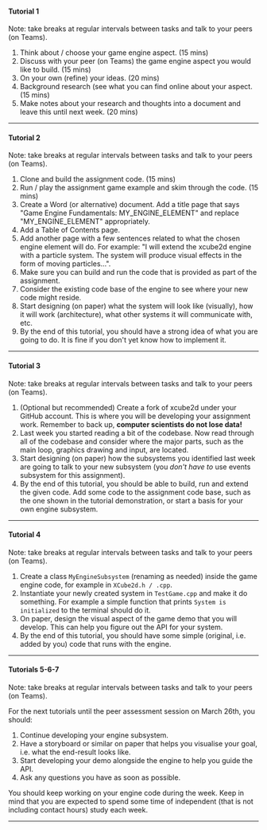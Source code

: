 #### Tutorial 1

Note: take breaks at regular intervals between tasks and talk to your peers (on Teams).

1. Think about / choose your game engine aspect. (15 mins)
1. Discuss with your peer (on Teams) the game engine aspect you would like to build. (15 mins)
1. On your own (refine) your ideas. (20 mins)
1. Background research (see what you can find online about your aspect. (15 mins)
1. Make notes about your research and thoughts into a document and leave this until next week. (20 mins)

---

#### Tutorial 2

Note: take breaks at regular intervals between tasks and talk to your peers (on Teams).

1. Clone and build the assignment code. (15 mins)
1. Run / play the assignment game example and skim through the code. (15 mins)
1. Create a Word (or alternative) document. Add a title page that says "Game Engine Fundamentals: MY_ENGINE_ELEMENT" and replace "MY_ENGINE_ELEMENT" appropriately.
1. Add a Table of Contents page.
1. Add another page with a few sentences related to what the chosen engine element will do. For example: "I will extend the xcube2d engine with a particle system. The system will produce visual effects in the form of moving particles...".
1. Make sure you can build and run the code that is provided as part of the assignment.
1. Consider the existing code base of the engine to see where your new code might reside.
1. Start designing (on paper) what the system will look like (visually), how it will work (architecture), what other systems it will communicate with, etc.
1. By the end of this tutorial, you should have a strong idea of what you are going to do. It is fine if you don't yet know how to implement it.

---

#### Tutorial 3

Note: take breaks at regular intervals between tasks and talk to your peers (on Teams).

1. (Optional but recommended) Create a fork of xcube2d under your GitHub account. This is where you will be developing your assignment work. Remember to back up, **computer scientists do not lose data!**
1. Last week you started reading a bit of the codebase. Now read through all of the codebase and consider where the major parts, such as the main loop, graphics drawing and input, are located.
1. Start designing (on paper) how the subsystems you identified last week are going to talk to your new subsystem (you *don't have to* use events subsystem for this assignment).
1. By the end of this tutorial, you should be able to build, run and extend the given code. Add some code to the assignment code base, such as the one shown in the tutorial demonstration, or start a basis for your own engine subsystem.

---

#### Tutorial 4

Note: take breaks at regular intervals between tasks and talk to your peers (on Teams).

1. Create a class `MyEngineSubsystem` (renaming as needed) inside the game engine code, for example in `XCube2d.h / .cpp`.
1. Instantiate your newly created system in `TestGame.cpp` and make it do something. For example a simple function that prints `System is initialized` to the terminal should do it.
1. On paper, design the visual aspect of the game demo that you will develop. This can help you figure out the API for your system.
1. By the end of this tutorial, you should have some simple (original, i.e. added by you) code that runs with the engine.

---

#### Tutorials 5-6-7

Note: take breaks at regular intervals between tasks and talk to your peers (on Teams).

For the next tutorials until the peer assessment session on March 26th, you should:

1. Continue developing your engine subsystem.
1. Have a storyboard or similar on paper that helps you visualise your goal, i.e. what the end-result looks like.
1. Start developing your demo alongside the engine to help you guide the API.
1. Ask any questions you have as soon as possible.

You should keep working on your engine code during the week. Keep in mind that you are expected to spend some time of independent (that is not including contact hours) study each week.

---